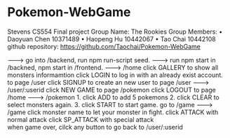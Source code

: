 # Pokemon-WebGame
Stevens CS554 Final project
Group Name: The Rookies 
Group Members:  • Daoyuan Chen 10371489 
                • Haopeng Hu 10442067 
                • Tao Chai 10442108
github repository: https://github.com/Taochai/Pokemon-WebGame


---> go into    /backend, run npm run-script seed.
---> run npm start in /backned, npm start in /frontend. 
---> /home              click  GALLERY to show all monsters informamtion
                        click  LOGIN to log in with an already exist account. to page /user
                        click  SIGNUP to create an new user to page /user
---> /user/:userid      click NEW GAME to page /pokemon
                        click LOGOUT to page /home
---> /pokemon           1. click ADD to add 5 pokemons
                        2. click CLEAR to select monsters again.
                        3. click START to start game. go to /game
---> /game              click monster name to let your monster in fight.
                        click ATTACK with normal attack
                        click SP_ATTACK with special attack                 
when game over,         cilck any button to go back to /user/:userid